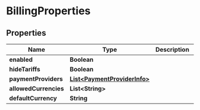 

# BillingProperties


## Properties

| Name | Type | Description | Notes |
|------------ | ------------- | ------------- | -------------|
|**enabled** | **Boolean** |  |  [optional] |
|**hideTariffs** | **Boolean** |  |  [optional] |
|**paymentProviders** | [**List&lt;PaymentProviderInfo&gt;**](PaymentProviderInfo.md) |  |  [optional] |
|**allowedCurrencies** | **List&lt;String&gt;** |  |  [optional] |
|**defaultCurrency** | **String** |  |  [optional] |



